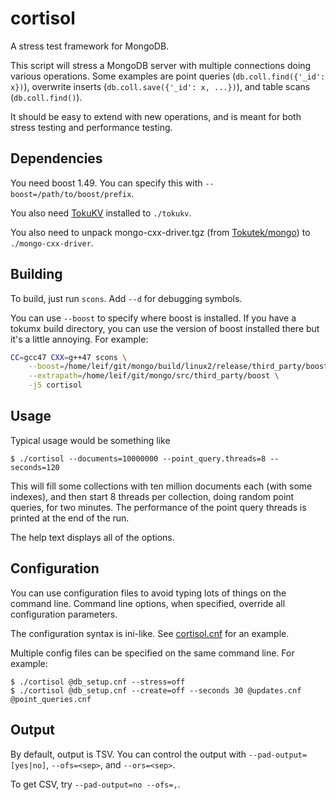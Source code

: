 cortisol
========

A stress test framework for MongoDB.

This script will stress a MongoDB server with multiple connections doing various operations.
Some examples are point queries (`db.coll.find({'_id': x})`), overwrite inserts (`db.coll.save({'_id': x, ...})`), and table scans (`db.coll.find()`).

It should be easy to extend with new operations, and is meant for both stress testing and performance testing.

Dependencies
------------

You need boost 1.49.  You can specify this with `--boost=/path/to/boost/prefix`.

You also need [TokuKV][tokukv] installed to `./tokukv`.

You also need to unpack mongo-cxx-driver.tgz (from [Tokutek/mongo][tokumx]) to `./mongo-cxx-driver`.

[tokukv]: http://github.com/Tokutek/ft-index
[tokumx]: http://github.com/Tokutek/mongo

Building
--------

To build, just run `scons`.  Add `--d` for debugging symbols.

You can use `--boost` to specify where boost is installed.  If you have a tokumx build directory, you can use the version of boost installed there but it's a little annoying.  For example:
```sh
CC=gcc47 CXX=g++47 scons \
    --boost=/home/leif/git/mongo/build/linux2/release/third_party/boost \
    --extrapath=/home/leif/git/mongo/src/third_party/boost \
    -j5 cortisol
```

Usage
-----

Typical usage would be something like

    $ ./cortisol --documents=10000000 --point_query.threads=8 --seconds=120

This will fill some collections with ten million documents each (with some indexes), and then start 8 threads per collection, doing random point queries, for two minutes.
The performance of the point query threads is printed at the end of the run.

The help text displays all of the options.

Configuration
-------------

You can use configuration files to avoid typing lots of things on the command line.
Command line options, when specified, override all configuration parameters.

The configuration syntax is ini-like.
See [cortisol.cnf](http://github.com/leifwalsh/cortisol/blob/master/cortisol.cnf) for an example.

Multiple config files can be specified on the same command line.  For example:

    $ ./cortisol @db_setup.cnf --stress=off
    $ ./cortisol @db_setup.cnf --create=off --seconds 30 @updates.cnf @point_queries.cnf

Output
------

By default, output is TSV.  You can control the output with `--pad-output=[yes|no]`, `--ofs=<sep>`, and `--ors=<sep>`.

To get CSV, try `--pad-output=no --ofs=,`.